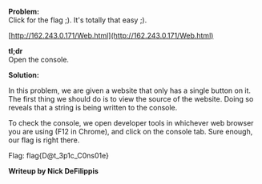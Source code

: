 <b> Problem: </b> <br>
Click for the flag ;). It's totally that easy ;).

[http://162.243.0.171/Web.html](http://162.243.0.171/Web.html)

<b>tl;dr</b><br>
Open the console.

<b> Solution: </b> <br>

In this problem, we are given a website that only has a single button on it. The first thing we should do is to view the source of the website. Doing so reveals that a string is being written to the console.

To check the console, we open developer tools in whichever web browser you are using (F12 in Chrome), and click on the console tab. Sure enough, our flag is right there.

Flag: flag{D@t_3p1c_C0ns01e}


<b> Writeup by Nick DeFilippis </b>

